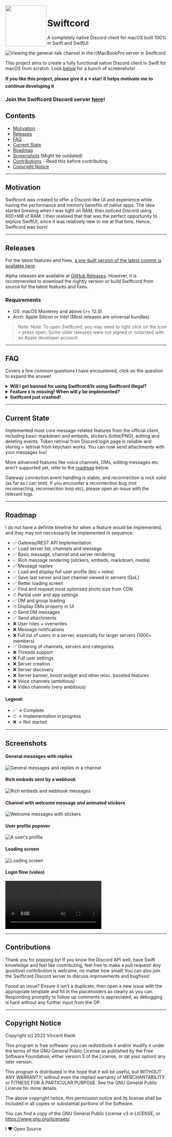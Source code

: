 <image src="Swiftcord/Assets.xcassets/AppIcon.appiconset/app-256.png" width="128px" height="128px" align="left" />

# Swiftcord
A completely native Discord client for macOS built 100% in Swift and SwiftUI

![Viewing the general-talk channel in the r/MacBookPro server in Swiftcord](README_Resources/heroScreenshot.png)

This project aims to create a fully functional native Discord
client in Swift for macOS from scratch. Look [below](#screenshots) for
a bunch of screenshots!

**If you like this project, please give it a ⭐ star! It helps motivate
me to continue developing it**

### Join the Swiftcord Discord server [here](https://discord.gg/he7n6MGDXS)!

## Contents
* [Motivation](#motivation)
* [Releases](#releases)
* [FAQ](#faq)
* [Current State](#current-state)
* [Roadmap](#roadmap)
* [Screenshots](#screenshots) (Might be outdated)
* [Contributions](#contributions) - Read this before contributing
* [Copyright Notice](#copyright-notice)

---

## Motivation

Swiftcord was created to offer a Discord-like UI and experience while
having the performance and memory benefits of native apps. The idea started
brewing when I was tight on RAM, then noticed Discord using 600+MB of RAM.
I then realised that that was the perfect opportunity to explore SwiftUI,
since it was relatively new to me at that time. Hence, Swiftcord was born!

---

## Releases
For the latest features and fixes, [a pre-built version of the latest commit is available here](https://nightly.link/SwiftcordApp/Swiftcord/workflows/main/main/Swiftcord_Canary.zip).

Alpha releases are available at [GitHub Releases](https://github.com/cryptoAlgorithm/Swiftcord/releases/).
However, it is recommended to download the nightly version or build Swiftcord from source 
for the latest features and fixes.

### Requirements
* OS: macOS Monterey and above (>= 12.0)
* Arch: Apple Silicon or Intel (Most releases are universal bundles)

> Note: Note: To open Swiftcord, you may need to right click on the icon > press open. 
> Some older releases were not signed or notarized with an Apple developer account.

---

## FAQ

Covers a few common questions I have encountered, click on the question
to expand the answer

<details>
  <summary><b>Will I get banned for using Swiftcord/Is using Swiftcord illegal?</b></summary>
  Using Swiftcord <i>isn't illegal</i>. Contrary to what many people say
  on various platforms, 3rd party clients (i.e. Swiftcord) <b>aren't against</b>
  the Discord ToS. You can read the section in Discord's ToS regarding their software
  <a href="https://discord.com/terms#software-in-discord’s-services">here</a>. 
  However, I <b>cannot guarantee</b> Swiftcord's use of Discord's endpoints won't
  trip selfbot ban detection. As far as possible, Swiftcord aims to
  use endpoints as similarly to the official client as possible, and I (the developer)
  have not been banned for using Swiftcord with either my main or alt account.
  <i>
    I do not take any responsibility for account bans due to the use of Swiftcord,
    whether direct or indirect, although there's a very low possibility of that occuring. 
    I recommend trying Swiftcord with an alt if possible.
  </i>
</details>
<details>
  <summary><b>Feature <i>x</i> is missing! When will <i>y</i> be implemented?</b></summary>
  Swiftcord currently is in the alpha stage, and hasn't achieved feature
  parity with the official Discord client yet (its quite far behind). 
  Many features are on the <a href="#roadmap">roadmap</a>, but I do not
  currently have a timeline for them. Development is progressing at a 
  fast pace, but sometimes bugs may take an unexpectedly long time to fix.
  I appreciate contributions, bug reports and suggestions :)
</details>
<details>
  <summary><b>Swiftcord just crashed!</b></summary>
  Although I'm aiming for 0 crashes (which is made easy by Swift),
  sometimes the unexpected happens xD. If you experience a crash, please
  open an issue with appropriete infomation like the line the error
  occurs on, relevent logs and what you were doing that might have casued
  the crash. If you can solve the bug causing the crash, that's even better!
</details>

---

## Current State

Implemented most core message-related features from the official
client, including basic markdown and embeds, stickers (lottie/PNG),
editing and deleting events. Token retrival from Discord login 
page is reliable and storing + retrival from keychain works. You can
now send attachments with your messages too! 

More advanced features like voice channels, DMs, editing messages etc 
aren't supported yet, refer to the [roadmap](#roadmap) below.

Gateway connection event handling is stable, and reconnection
is rock solid (as far as I can test). If you encounter a reconnection
bug (not reconnecting, reconnection loop etc), please open an issue
with the relevant logs.

---

## Roadmap

I do not have a definite timeline for when a feature would be implemented,
and they may not neccessarily be implemented in sequence. 

- ✅ Gateway/REST API Implementation
- ✅ Load server list, channels and message
- ✅ Basic message, channel and server rendering
- ✅ Rich message rendering (stickers, embeds, markdown, media)
- ✅ Message replies
- ✅ Load and display full user profile (bio + roles)
- ✅ Save last server and last channel viewed in servers (QoL)
- ✅ Better loading screen
- ✅ Find and request most optimised photo size from CDN
- ⏱ Partial user and app settings
- ✅ DM and group loading
- ⏱ Display DMs properly in UI
- ⏱ Send DM messages
- ✅ Send attachments
- ❌ User roles + overwrites
- ❌ Message notifications
- ❌ Full list of users in a server, especially for larger servers (1000+ members)
- ✅ Ordering of channels, servers and categories
- ❌ Threads support
- ❌ Full user settings
- ❌ Server creation
- ❌ Server discovery
- ❌ Server banner, boost widget and other misc. boosted features
- ❌ Voice channels (ambitious)
- ❌ Video channels (very ambitious)

#### Legend: 
* ✅ -> Complete
* ⏱ -> Implementation in progress
* ❌ -> Not started

---

## Screenshots

#### General messages with replies
![General messages and replies in a channel](README_Resources/generalMessages.png)

#### Rich embeds sent by a webhook
![Rich embeds and webhook messages](README_Resources/webhookEmbeds.png)

#### Channel with welcome message and animated stickers
![Welcome messages with stickers](README_Resources/stickers.png)

#### User profile popover
![A user's profile](README_Resources/userProfile.png)

#### Loading screen
![Loading screen](README_Resources/loadingChannels.png)

#### Login flow (video)
![Login flow](README_Resources/loginFlow.mp4)

---

## Contributions

Thank you for popping by! If you know the Discord API well, 
have Swift knowledge and feel like contributing, feel free to
make a pull request! Any (positive) contribution is welcome,
no matter how small! You can also join the Swiftcord Discord server
to discuss improvements and bugfixes!

Found an issue? Ensure it isn't a duplicate, then open a new issue
with the appropriate template and fill in the placeholders as
clearly as you can. Responding promptly to follow up comments
is appreciated, as debugging is hard without any further input
from the OP.

---

## Copyright Notice

Copyright (c) 2022 Vincent Kwok

This program is free software: you can redistribute it and/or modify
it under the terms of the GNU General Public License as published by
the Free Software Foundation, either version 3 of the License, or
(at your option) any later version.

This program is distributed in the hope that it will be useful,
but WITHOUT ANY WARRANTY; without even the implied warranty of
MERCHANTABILITY or FITNESS FOR A PARTICULAR PURPOSE.  See the
GNU General Public License for more details.

The above copyright notice, this permission notice and its license shall be included in all copies or substantial portions of the Software.

You can find a copy of the GNU General Public License v3 in LICENSE, or https://www.gnu.org/licenses/.

I ❤️ Open Source
